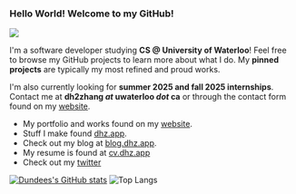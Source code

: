 ### Hello World! Welcome to my GitHub!
![](https://komarev.com/ghpvc/?username=dundeezhang)

I'm a software developer studying **CS @ University of Waterloo**! Feel free to browse my GitHub projects to learn more about what I do. My **pinned projects** are typically my most refined and proud works.

I'm also currently looking for **summer 2025 and fall 2025 internships**. Contact me at **dh2zhang _at_ uwaterloo _dot_ ca** or through the contact form found on my [website](https://dundeezhang.com).

- My portfolio and works found on my [website](https://dundeezhang.com).
- Stuff I make found [dhz.app](https://dhz.app).
- Check out my blog at [blog.dhz.app](https://blog.dhz.app).
- My resume is found at [cv.dhz.app](https://cv.dhz.app)
- Check out my [twitter](https://x.com/dundeezhang)

[![Dundees's GitHub stats](https://github-readme-stats.vercel.app/api?username=dundeezhang&show_icons=true)](https://github.com/dundeezhang/github-readme-stats) ![Top Langs](https://github-readme-stats.vercel.app/api/top-langs/?username=dundeezhang&show_icons=true&layout=donut&hide=html,css)
